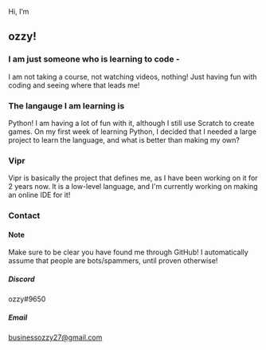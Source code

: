Hi, I’m 
## ozzy!
### I am just someone who is learning to code -
I am not taking a course, not watching videos, nothing! Just having fun with coding and seeing where that leads me!
### The langauge I am learning is
Python! I am having a lot of fun with it, although I still use Scratch to create games.
On my first week of learning Python, I decided that I needed a large project to learn the language, and what is better than making my own?
### Vipr
Vipr is basically the project that defines me, as I have been working on it for 2 years now. It is a low-level language, and I'm currently working on making an online IDE for it!
### Contact
#### Note
Make sure to be clear you have found me through GitHub! I automatically assume that people are bots/spammers, until proven otherwise!
##### Discord
ozzy#9650
##### Email
businessozzy27@gmail.com
